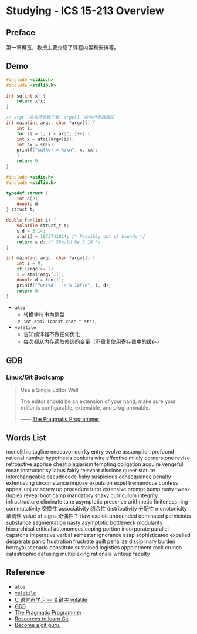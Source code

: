 # Studying - ICS 15-213 Overview

## Preface

第一章概览，教授主要介绍了课程内容和安排等。

## Demo

```c
#include <stdio.h>
#include <stdlib.h>

int sq(int x) {
    return x*x;
}

// argc：命令行参数个数；argv[]：命令行参数数组
int main(int argc, char *argv[]) {
    int i;
    for (i = 1; i < argc; i++) {
	int x = atoi(argv[i]);
	int sx = sq(x);
	printf("sq(%d) = %d\n", x, sx);
    }
    return 0;
}
```

```c
#include <stdio.h>
#include <stdlib.h>

typedef struct {
    int a[2];
    double d;
} struct_t;

double fun(int i) {
    volatile struct_t s;
    s.d = 3.14;
    s.a[i] = 1073741824; /* Possibly out of bounds */
    return s.d; /* Should be 3.14 */
}

int main(int argc, char *argv[]) {
    int i = 0;
    if (argc >= 2)
	i = atoi(argv[1]);
    double d = fun(i);
    printf("fun(%d) --> %.10f\n", i, d);
    return 0;
}
```

- `atoi`
  - 转换字符串为整型
  - `int atoi (const char * str);`
- `volatile`
  - 告知编译器不做任何优化
  - 每次都从内存读取修饰的变量（不重复使用寄存器中的缓存）

## GDB

### Linux/Git Bootcamp

> Use a Single Editor Well
> 
> The editor should be an extension of your hand; make sure your editor is configurable, extensible, and programmable.
> 
> —— [The Pragmatic Programmer](https://pragprog.com/the-pragmatic-programmer/extracts/tips)

## Words List

monolithic
tagline
endeavor
quirky
entry
evolve
assumption
profound
rational number
hypothesis
bonkers
wire
effective
mildly
cornerstone
revise
retroactive
apprise
cheat
plagiarism
tempting
obligation
acquire
vengeful
mean
instructor
syllabus
fairly
relevant
disclose
queer
statute
interchangeable
pseudocode
fishy
suspicious
consequence
penalty
extenuating
circumstance
impose
expulsion
expel
tremendous
confess
appeal
unjust
screw up
procedure
tutor
extensive
prompt
bump
rusty
tweak
duplex
reveal
boot camp
mandatory
shaky
curriculum
integrity
infrastructure
eliminate
tune
asymptotic
presence
arithmetic
finiteness
ring
commutativity 交换性
associativity 结合性
distributivity 分配性
monotonicity 单调性
value of signs 奇偶性？
flaw
exploit
unbounded
dominated
pernicious
substance
segmentation
nasty
asymptotic
bottleneck
modularity
hierarchical
critical
autonomous
coping
portion
incorporate
parallel
capstone
imperative
verbal
semester
ignorance
asap
sophisticated
expelled
desperate
panic
frustration
frustrate
guilt
penalize
disciplinary
burden
betrayal
scenario
constitute
sustained
logistics
appointment
rack
crunch
catastrophic
defusing
multiplexing
rationale
writeup
faculty

## Reference

- [`atoi`](http://www.cplusplus.com/reference/cstdlib/atoi/)
- [`volatile`](http://tigcc.ticalc.org/doc/keywords.html#volatile)
- [C 语言再学习 -- 关键字 volatile](https://blog.csdn.net/qq_29350001/article/details/54024070)
- [GDB](http://www.sourceware.org/gdb/)
- [The Pragmatic Programmer](https://pragprog.com/the-pragmatic-programmer/extracts/tips)
- [Resources to learn Git](http://try.github.io)
- [Become
a git guru.](https://www.atlassian.com/git/tutorials)
